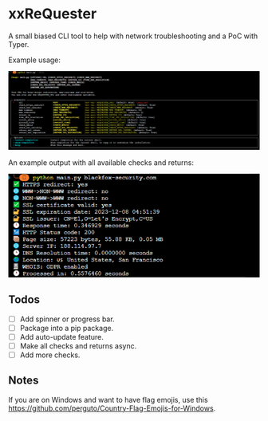# xxReQuester

A small biased CLI tool to help with network troubleshooting and a PoC with Typer.

Example usage:

![Example Output](/assets/example-usage.png)

An example output with all available checks and returns:

![Example Output](/assets/example-output.png)

## Todos

- [ ] Add spinner or progress bar.
- [ ] Package into a pip package.
- [ ] Add auto-update feature.
- [ ] Make all checks and returns async.
- [ ] Add more checks.

## Notes

If you are on Windows and want to have flag emojis, use this <https://github.com/perguto/Country-Flag-Emojis-for-Windows>.
